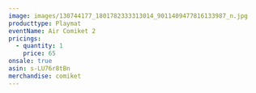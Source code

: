 ```yaml
---
image: images/130744177_1801782333313014_9011409477816133987_n.jpg
producttype: Playmat
eventName: Air Comiket 2
pricings:
  - quantity: 1
    price: 65
onsale: true
asin: s-LU76r8tBn
merchandise: comiket
---
```

